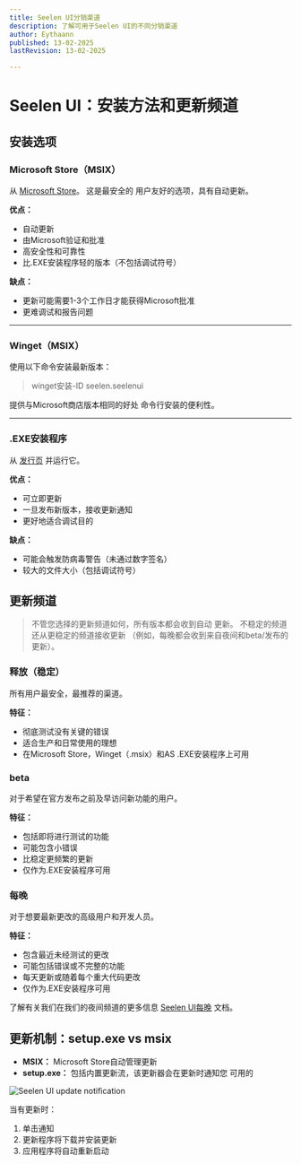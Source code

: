 ```yaml
---
title: Seelen UI分销渠道
description: 了解可用于Seelen UI的不同分销渠道
author: Eythaann
published: 13-02-2025
lastRevision: 13-02-2025

---
```


# Seelen UI：安装方法和更新频道

## 安装选项

### Microsoft Store（MSIX）

从
[Microsoft Store](https://www.microsoft.com/store)。 这是最安全的
 用户友好的选项，具有自动更新。

**优点：**

* 自动更新
* 由Microsoft验证和批准
* 高安全性和可靠性
* 比.EXE安装程序轻的版本（不包括调试符号）

**缺点：**

* 更新可能需要1-3个工作日才能获得Microsoft批准
* 更难调试和报告问题

***

### Winget（MSIX）

使用以下命令安装最新版本：

> winget安装-ID seelen.seelenui

提供与Microsoft商店版本相同的好处
 命令行安装的便利性。

***

### .EXE安装程序

从
[发行页](https://github.com/eythaann/Seelen-UI/releases) 并运行它。

**优点：**

* 可立即更新
* 一旦发布新版本，接收更新通知
* 更好地适合调试目的

**缺点：**

* 可能会触发防病毒警告（未通过数字签名）
* 较大的文件大小（包括调试符号）

## 更新频道

> 不管您选择的更新频道如何，所有版本都会收到自动
>  更新。 不稳定的频道还从更稳定的频道接收更新
>  （例如，每晚都会收到来自夜间和beta/发布的更新）。

### 释放（稳定）

所有用户最安全，最推荐的渠道。

**特征：**

* 彻底测试没有关键的错误
* 适合生产和日常使用的理想
* 在Microsoft Store，Winget（.msix）和AS .EXE安装程序上可用

### beta

对于希望在官方发布之前及早访问新功能的用户。

**特征：**

* 包括即将进行测试的功能
* 可能包含小错误
* 比稳定更频繁的更新
* 仅作为.EXE安装程序可用

### 每晚

对于想要最新更改的高级用户和开发人员。

**特征：**

* 包含最近未经测试的更改
* 可能包括错误或不完整的功能
* 每天更新或随着每个重大代码更改
* 仅作为.EXE安装程序可用

了解有关我们在我们的夜间频道的更多信息
[Seelen UI每晚](https://seelen.io/blog/nightly) 文档。

## 更新机制：setup.exe vs msix

* **MSIX：** Microsoft Store自动管理更新
* **setup.exe：** 包括内置更新流，该更新器会在更新时通知您
   可用的

![Seelen UI update notification](https://github.com/Seelen-Inc/slu-blog/blob/master/blog/seelen-ui-distribution-channels/image.png?raw=true)

当有更新时：

1. 单击通知
2. 更新程序将下载并安装更新
3. 应用程序将自动重新启动
